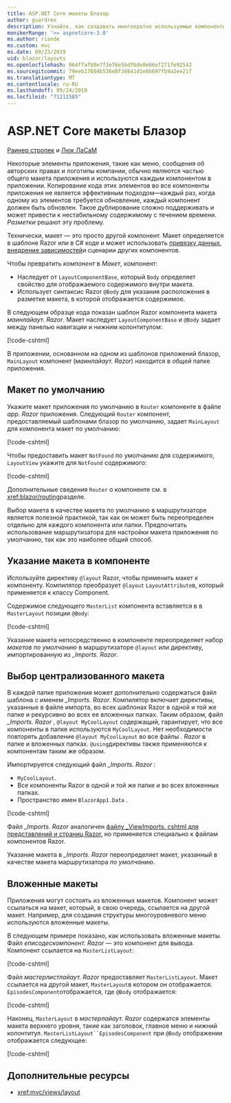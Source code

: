 ```yaml
---
title: ASP.NET Core макеты Блазор
author: guardrex
description: Узнайте, как создавать многократно используемые компоненты макета для приложений Блазор.
monikerRange: '>= aspnetcore-3.0'
ms.author: riande
ms.custom: mvc
ms.date: 09/23/2019
uid: blazor/layouts
ms.openlocfilehash: 064ffafb8e7f3e76e5bd7bde0e06ef271fe92542
ms.sourcegitcommit: 79eeb17604b536e8f34641d1e6b697fb9a2ee21f
ms.translationtype: MT
ms.contentlocale: ru-RU
ms.lasthandoff: 09/24/2019
ms.locfileid: "71211585"
---
```

# <a name="aspnet-core-blazor-layouts"></a>ASP.NET Core макеты Блазор

[Раинер стропек](https://www.timecockpit.com) и [Люк ЛаСаМ](https://github.com/guardrex)

Некоторые элементы приложения, такие как меню, сообщения об авторских правах и логотипы компании, обычно являются частью общего макета приложения и используются каждым компонентом в приложении. Копирование кода этих элементов во все компоненты приложения не является эффективным подходом&mdash;каждый раз, когда одному из элементов требуется обновление, каждый компонент должен быть обновлен. Такое дублирование сложно поддерживать и может привести к нестабильному содержимому с течением времени. *Разметки* решают эту проблему.

Технически, макет — это просто другой компонент. Макет определяется в шаблоне Razor или в C# коде и может использовать [привязку данных](xref:blazor/components#data-binding), [внедрение зависимостей](xref:blazor/dependency-injection)и сценарии других компонентов.

Чтобы превратить *компонент* в *Макет*, компонент:

* Наследует от `LayoutComponentBase`, который `Body` определяет свойство для отображаемого содержимого внутри макета.
* Использует синтаксис Razor `@Body` для указания расположения в разметке макета, в которой отображается содержимое.

В следующем образце кода показан шаблон Razor компонента макета *маинлайаут. Razor*. Макет наследует `LayoutComponentBase` и `@Body` задает между панелью навигации и нижним колонтитулом:

[!code-cshtml[](layouts/sample_snapshot/3.x/MainLayout.razor?highlight=1,13)]

В приложении, основанном на одном из шаблонов приложений блазор, `MainLayout` компонент (*маинлайаут. Razor*) находится в *общей* папке приложения.

## <a name="default-layout"></a>Макет по умолчанию

Укажите макет приложения по умолчанию в `Router` компоненте в файле *app. Razor* приложения. Следующий `Router` компонент, предоставляемый шаблонами блазор по умолчанию, задает `MainLayout` для компонента макет по умолчанию:

[!code-cshtml[](layouts/sample_snapshot/3.x/App1.razor?highlight=3)]

Чтобы предоставить макет `NotFound` по умолчанию для содержимого, `LayoutView` укажите для `NotFound` содержимого:

[!code-cshtml[](layouts/sample_snapshot/3.x/App2.razor?highlight=6-9)]

Дополнительные сведения `Router` о компоненте см. в <xref:blazor/routing>разделе.

Выбор макета в качестве макета по умолчанию в маршрутизаторе является полезной практикой, так как он может быть переопределен отдельно для каждого компонента или папки. Предпочитать использование маршрутизатора для настройки макета приложения по умолчанию, так как это наиболее общий способ.

## <a name="specify-a-layout-in-a-component"></a>Указание макета в компоненте

Используйте директиву `@layout` Razor, чтобы применить макет к компоненту. Компилятор преобразует `@layout` `LayoutAttribute`в, который применяется к классу Component.

Содержимое следующего `MasterList` компонента вставляется в в `MasterLayout` позиции `@Body`:

[!code-cshtml[](layouts/sample_snapshot/3.x/MasterList.razor?highlight=1)]

Указание макета непосредственно в компоненте переопределяет набор *макетов по умолчанию* в маршрутизаторе `@layout` или директиву, импортированную из *_Imports. Razor*.

## <a name="centralized-layout-selection"></a>Выбор централизованного макета

В каждой папке приложения может дополнительно содержаться файл шаблона с именем *_Imports. Razor*. Компилятор включает директивы, указанные в файле импорта, во всех шаблонах Razor в одной и той же папке и рекурсивно во всех ее вложенных папках. Таким образом, файл *_Imports. Razor* , `@layout MyCoolLayout` содержащий, гарантирует, что все компоненты в папке используются `MyCoolLayout`. Нет необходимости повторять добавление `@layout MyCoolLayout` во все файлы *. Razor* в папке и вложенных папках. `@using`директивы также применяются к компонентам таким же образом.

Импортируется следующий файл *_Imports. Razor* :

* `MyCoolLayout`.
* Все компоненты Razor в одной и той же папке и во всех вложенных папках.
* Пространство имен `BlazorApp1.Data` .
 
[!code-cshtml[](layouts/sample_snapshot/3.x/_Imports.razor)]

Файл *_Imports. Razor* аналогичен [файлу _ViewImports. cshtml для представлений и страниц Razor,](xref:mvc/views/layout#importing-shared-directives) но применяется специально к файлам компонентов Razor.

Указание макета в *_Imports. Razor* переопределяет макет, указанный в качестве макета маршрутизатора *по умолчанию*.

## <a name="nested-layouts"></a>Вложенные макеты

Приложения могут состоять из вложенных макетов. Компонент может ссылаться на макет, который, в свою очередь, ссылается на другой макет. Например, для создания структуры многоуровневого меню используются вложенные макеты.

В следующем примере показано, как использовать вложенные макеты. Файл *еписодескомпонент. Razor* — это компонент для вывода. Компонент ссылается на `MasterListLayout`:

[!code-cshtml[](layouts/sample_snapshot/3.x/EpisodesComponent.razor?highlight=1)]

Файл *мастерлистлайаут. Razor* предоставляет `MasterListLayout`. Макет ссылается на другой макет, `MasterLayout`в котором он отображается. `EpisodesComponent`отображается, где `@Body` отображается:

[!code-cshtml[](layouts/sample_snapshot/3.x/MasterListLayout.razor?highlight=1,9)]

Наконец, `MasterLayout` в *мастерлайаут. Razor* содержатся элементы макета верхнего уровня, такие как заголовок, главное меню и нижний колонтитул. `MasterListLayout``EpisodesComponent` при `@Body` отображении отображается следующее:

[!code-cshtml[](layouts/sample_snapshot/3.x/MasterLayout.razor?highlight=6)]

## <a name="additional-resources"></a>Дополнительные ресурсы

* <xref:mvc/views/layout>
